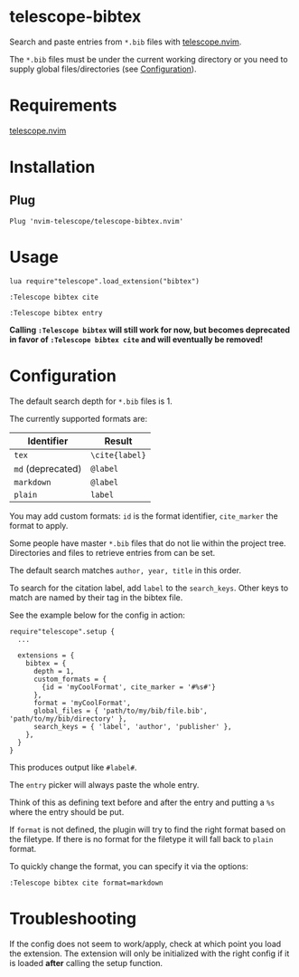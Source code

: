 # telescope-bibtex

Search and paste entries from `*.bib` files with [telescope.nvim](https://github.com/nvim-telescope).

The `*.bib` files must be under the current working directory or you need to supply global files/directories (see [Configuration](#configuration)).

# Requirements

[telescope.nvim](https://github.com/nvim-telescope/telescope.nvim)

# Installation

## Plug

```
Plug 'nvim-telescope/telescope-bibtex.nvim'
```

# Usage

```
lua require"telescope".load_extension("bibtex")

:Telescope bibtex cite

:Telescope bibtex entry
```

**Calling `:Telescope bibtex` will still work for now, but becomes deprecated in favor of `:Telescope bibtex cite` and will eventually be removed!**

# Configuration

The default search depth for `*.bib` files is 1.

The currently supported formats are:

| Identifier        | Result         |
| ----------        | -------------- |
| `tex`             | `\cite{label}` |
| `md` (deprecated) | `@label`       |
| `markdown`        | `@label`       |
| `plain`           | `label`        |

You may add custom formats: `id` is the format identifier, `cite_marker` the format to apply.

Some people have master `*.bib` files that do not lie within the project tree. Directories and files to retrieve entries from can be set.

The default search matches `author, year, title` in this order.

To search for the citation label, add `label` to the `search_keys`. Other keys to match are named by their tag in the bibtex file.

See the example below for the config in action:

```
require"telescope".setup {
  ...

  extensions = {
    bibtex = {
      depth = 1,
      custom_formats = {
        {id = 'myCoolFormat', cite_marker = '#%s#'}
      },
      format = 'myCoolFormat',
      global_files = { 'path/to/my/bib/file.bib', 'path/to/my/bib/directory' },
      search_keys = { 'label', 'author', 'publisher' },
    },
  }
}
```

This produces output like `#label#`.

The `entry` picker will always paste the whole entry.

Think of this as defining text before and after the entry and putting a `%s` where the entry should be put.

If `format` is not defined, the plugin will try to find the right format based on the filetype.
If there is no format for the filetype it will fall back to `plain` format.

To quickly change the format, you can specify it via the options:

```
:Telescope bibtex cite format=markdown
```

# Troubleshooting

If the config does not seem to work/apply, check at which point you load the extension. The extension will only be initialized with the right config if it is loaded **after** calling the setup function.
